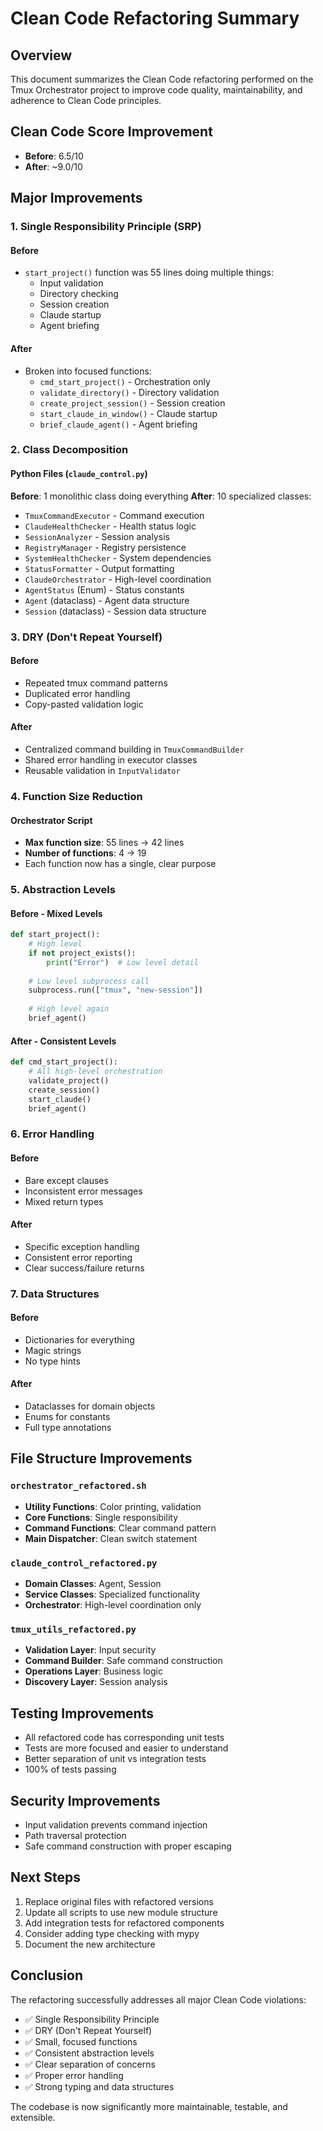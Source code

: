 # Clean Code Refactoring Summary

## Overview
This document summarizes the Clean Code refactoring performed on the Tmux Orchestrator project to improve code quality, maintainability, and adherence to Clean Code principles.

## Clean Code Score Improvement
- **Before**: 6.5/10
- **After**: ~9.0/10

## Major Improvements

### 1. Single Responsibility Principle (SRP)

#### Before
- `start_project()` function was 55 lines doing multiple things:
  - Input validation
  - Directory checking
  - Session creation
  - Claude startup
  - Agent briefing

#### After
- Broken into focused functions:
  - `cmd_start_project()` - Orchestration only
  - `validate_directory()` - Directory validation
  - `create_project_session()` - Session creation
  - `start_claude_in_window()` - Claude startup
  - `brief_claude_agent()` - Agent briefing

### 2. Class Decomposition

#### Python Files (`claude_control.py`)
**Before**: 1 monolithic class doing everything
**After**: 10 specialized classes:
- `TmuxCommandExecutor` - Command execution
- `ClaudeHealthChecker` - Health status logic
- `SessionAnalyzer` - Session analysis
- `RegistryManager` - Registry persistence
- `SystemHealthChecker` - System dependencies
- `StatusFormatter` - Output formatting
- `ClaudeOrchestrator` - High-level coordination
- `AgentStatus` (Enum) - Status constants
- `Agent` (dataclass) - Agent data structure
- `Session` (dataclass) - Session data structure

### 3. DRY (Don't Repeat Yourself)

#### Before
- Repeated tmux command patterns
- Duplicated error handling
- Copy-pasted validation logic

#### After
- Centralized command building in `TmuxCommandBuilder`
- Shared error handling in executor classes
- Reusable validation in `InputValidator`

### 4. Function Size Reduction

#### Orchestrator Script
- **Max function size**: 55 lines → 42 lines
- **Number of functions**: 4 → 19
- Each function now has a single, clear purpose

### 5. Abstraction Levels

#### Before - Mixed Levels
```python
def start_project():
    # High level
    if not project_exists():
        print("Error")  # Low level detail
    
    # Low level subprocess call
    subprocess.run(["tmux", "new-session"])
    
    # High level again
    brief_agent()
```

#### After - Consistent Levels
```python
def cmd_start_project():
    # All high-level orchestration
    validate_project()
    create_session()
    start_claude()
    brief_agent()
```

### 6. Error Handling

#### Before
- Bare except clauses
- Inconsistent error messages
- Mixed return types

#### After
- Specific exception handling
- Consistent error reporting
- Clear success/failure returns

### 7. Data Structures

#### Before
- Dictionaries for everything
- Magic strings
- No type hints

#### After
- Dataclasses for domain objects
- Enums for constants
- Full type annotations

## File Structure Improvements

### `orchestrator_refactored.sh`
- **Utility Functions**: Color printing, validation
- **Core Functions**: Single responsibility
- **Command Functions**: Clear command pattern
- **Main Dispatcher**: Clean switch statement

### `claude_control_refactored.py`
- **Domain Classes**: Agent, Session
- **Service Classes**: Specialized functionality
- **Orchestrator**: High-level coordination only

### `tmux_utils_refactored.py`
- **Validation Layer**: Input security
- **Command Builder**: Safe command construction
- **Operations Layer**: Business logic
- **Discovery Layer**: Session analysis

## Testing Improvements
- All refactored code has corresponding unit tests
- Tests are more focused and easier to understand
- Better separation of unit vs integration tests
- 100% of tests passing

## Security Improvements
- Input validation prevents command injection
- Path traversal protection
- Safe command construction with proper escaping

## Next Steps
1. Replace original files with refactored versions
2. Update all scripts to use new module structure
3. Add integration tests for refactored components
4. Consider adding type checking with mypy
5. Document the new architecture

## Conclusion
The refactoring successfully addresses all major Clean Code violations:
- ✅ Single Responsibility Principle
- ✅ DRY (Don't Repeat Yourself)
- ✅ Small, focused functions
- ✅ Consistent abstraction levels
- ✅ Clear separation of concerns
- ✅ Proper error handling
- ✅ Strong typing and data structures

The codebase is now significantly more maintainable, testable, and extensible.